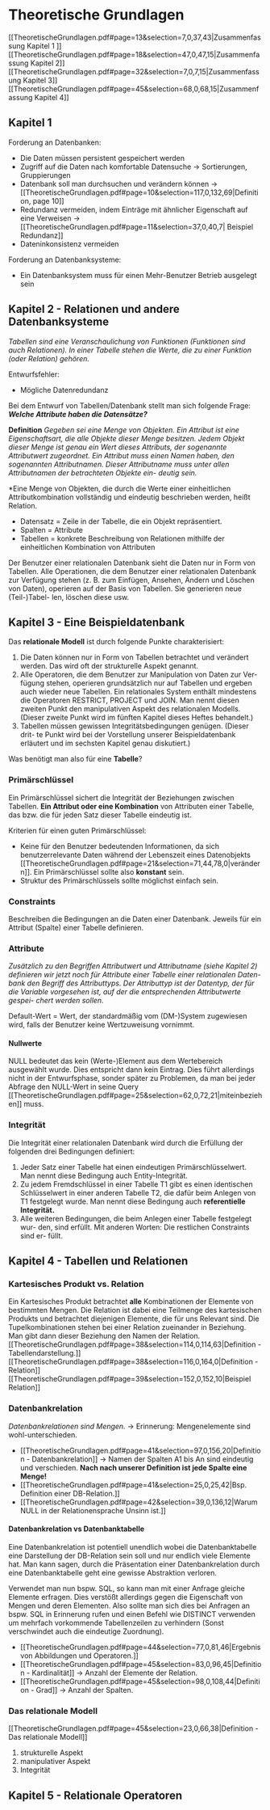 # Theoretische Grundlagen 

[[TheoretischeGrundlagen.pdf#page=13&selection=7,0,37,43|Zusammenfassung Kapitel 1 ]]
[[TheoretischeGrundlagen.pdf#page=18&selection=47,0,47,15|Zusammenfassung Kapitel 2]]
[[TheoretischeGrundlagen.pdf#page=32&selection=7,0,7,15|Zusammenfassung Kapitel 3]]
[[TheoretischeGrundlagen.pdf#page=45&selection=68,0,68,15|Zusammenfassung Kapitel 4]]
## Kapitel 1
Forderung an Datenbanken: 
- Die Daten müssen persistent gespeichert werden
- Zugriff auf die Daten nach komfortable Datensuche → Sortierungen, Gruppierungen
- Datenbank soll man durchsuchen und verändern können → [[TheoretischeGrundlagen.pdf#page=10&selection=117,0,132,69|Definition, page 10]]
- Redundanz vermeiden, indem Einträge mit ähnlicher Eigenschaft auf eine Verweisen →  [[TheoretischeGrundlagen.pdf#page=11&selection=37,0,40,7| Beispiel Redundanz]]
- Dateninkonsistenz vermeiden

Forderung an Datenbanksysteme:
- Ein Datenbanksystem muss für einen Mehr-Benutzer Betrieb ausgelegt sein
## Kapitel 2 - Relationen und andere Datenbanksysteme
*Tabellen sind eine Veranschaulichung von Funktionen (Funktionen sind auch Relationen). In einer Tabelle stehen die Werte, die zu einer Funktion (oder Relation) gehören.*

Entwurfsfehler: 
-  Mögliche Datenredundanz 

Bei dem Entwurf von Tabellen/Datenbank stellt man sich folgende Frage: **_Welche Attribute haben die Datensätze?_**

**Definition**
	*Gegeben sei eine Menge von Objekten. Ein Attribut ist eine Eigenschaftsart,
	die alle Objekte dieser Menge besitzen. Jedem Objekt dieser Menge ist genau
	ein Wert dieses Attributs, der sogenannte Attributwert zugeordnet. Ein
	Attribut muss einen Namen haben, den sogenannten Attributnamen. Dieser
	Attributname muss unter allen Attributnamen der betrachteten Objekte ein-
	deutig sein.*

*Eine Menge von Objekten, die durch die Werte einer einheitlichen Attributkombination vollständig und eindeutig beschrieben werden, heißt Relation.

- Datensatz = Zeile in der Tabelle, die ein Objekt repräsentiert. 
- Spalten = Attribute
- Tabellen = konkrete Beschreibung von Relationen mithilfe der einheitlichen Kombination von Attributen 

Der Benutzer einer relationalen Datenbank sieht die Daten nur in Form von
Tabellen. Alle Operationen, die dem Benutzer einer relationalen Datenbank
zur Verfügung stehen (z. B. zum Einfügen, Ansehen, Ändern und Löschen von
Daten), operieren auf der Basis von Tabellen. Sie generieren neue (Teil-)Tabel-
len, löschen diese usw.

## Kapitel 3 - Eine Beispieldatenbank
Das **relationale Modell** ist durch folgende Punkte charakterisiert: 
1. Die Daten können nur in Form von Tabellen betrachtet und verändert
werden. Das wird oft der strukturelle Aspekt genannt.
2. Alle Operatoren, die dem Benutzer zur Manipulation von Daten zur Ver-
fügung stehen, operieren grundsätzlich nur auf Tabellen und ergeben
auch wieder neue Tabellen. Ein relationales System enthält mindestens
die Operatoren RESTRICT, PROJECT und JOIN. Man nennt diesen
zweiten Punkt den manipulativen Aspekt des relationalen Modells.
(Dieser zweite Punkt wird im fünften Kapitel dieses Heftes behandelt.)
3. Tabellen müssen gewissen Integritätsbedingungen genügen. (Dieser drit-
te Punkt wird bei der Vorstellung unserer Beispieldatenbank erläutert
und im sechsten Kapitel genau diskutiert.)

Was benötigt man also für eine **Tabelle**? 
### **Primärschlüssel**
Ein Primärschlüssel sichert die Integrität der Beziehungen zwischen Tabellen. **Ein Attribut oder eine Kombination** von Attributen einer Tabelle, das bzw. die für jeden Satz dieser Tabelle eindeutig ist. 

Kriterien für einen guten Primärschlüssel: 
- Keine für den Benutzer bedeutenden Informationen, da sich benutzerrelevante Daten während der Lebenszeit eines Datenobjekts [[TheoretischeGrundlagen.pdf#page=21&selection=71,44,78,0|verändern]]. Ein Primärschlüssel sollte also **konstant** sein. 
- Struktur des Primärschlüssels sollte möglichst einfach sein. 

### Constraints
Beschreiben die Bedingungen an die Daten einer Datenbank. Jeweils für ein Attribut (Spalte) einer Tabelle definieren. 
### Attribute
*Zusätzlich zu den Begriffen Attributwert und Attributname (siehe Kapitel 2)
definieren wir jetzt noch für Attribute einer Tabelle einer relationalen Daten-
bank den Begriff des Attributtyps. Der Attributtyp ist der Datentyp, der für
die Variable vorgesehen ist, auf der die entsprechenden Attributwerte gespei-
chert werden sollen.*

Default-Wert = Wert, der standardmäßig vom (DM-)System zugewiesen wird, falls der Benutzer keine Wertzuweisung vornimmt.

#### Nullwerte
NULL bedeutet das kein (Werte-)Element aus dem Wertebereich ausgewählt wurde. Dies entspricht dann kein Eintrag. Dies führt allerdings nicht in der Entwurfsphase, sonder später zu Problemen, da man bei jeder Abfrage den NULL-Wert in seine Query [[TheoretischeGrundlagen.pdf#page=25&selection=62,0,72,21|miteinbeziehen]] muss. 

### Integrität
Die Integrität einer relationalen Datenbank wird durch die Erfüllung der
folgenden drei Bedingungen definiert:
1. Jeder Satz einer Tabelle hat einen eindeutigen Primärschlüsselwert. Man
nennt diese Bedingung auch Entity-Integrität.
2. Zu jedem Fremdschlüssel in einer Tabelle T1 gibt es einen identischen
Schlüsselwert in einer anderen Tabelle T2, die dafür beim Anlegen von T1
festgelegt wurde. Man nennt diese Bedingung auch **referentielle
Integrität.**
3. Alle weiteren Bedingungen, die beim Anlegen einer Tabelle festgelegt wur-
den, sind erfüllt. Mit anderen Worten: Die restlichen Constraints sind er-
füllt.

## Kapitel 4 - Tabellen und Relationen
### Kartesisches Produkt vs. Relation
Ein Kartesisches Produkt betrachtet **alle** Kombinationen der Elemente von bestimmten Mengen. Die Relation ist dabei eine Teilmenge des kartesischen Produkts und betrachtet diejenigen Elemente, die für uns Relevant sind. Die Tupelkombinationen stehen bei einer Relation  zueinander in Beziehung. Man gibt dann dieser Beziehung den Namen der Relation.
[[TheoretischeGrundlagen.pdf#page=38&selection=114,0,114,63|Definition -  Tabellendarstellung.]]
[[TheoretischeGrundlagen.pdf#page=38&selection=116,0,164,0|Definition - Relation]]
[[TheoretischeGrundlagen.pdf#page=39&selection=152,0,152,10|Beispiel Relation]]
### Datenbankrelation
*Datenbankrelationen sind Mengen.* → Erinnerung: Mengenelemente sind wohl-unterschieden.
- [[TheoretischeGrundlagen.pdf#page=41&selection=97,0,156,20|Definition - Datenbankrelation]] → Namen der Spalten A1 bis An sind eindeutig und verschieden.
**Nach nach unserer Definition ist jede Spalte eine Menge!**
- [[TheoretischeGrundlagen.pdf#page=41&selection=25,0,25,42|Bsp. Definition einer DB-Relation.]]
- [[TheoretischeGrundlagen.pdf#page=42&selection=39,0,136,12|Warum NULL in der Relationensprache Unsinn ist.]]
#### Datenbankrelation vs Datenbanktabelle
Eine Datenbankrelation ist potentiell unendlich wobei die Datenbanktabelle eine Darstellung der DB-Relation sein soll und nur endlich viele Elemente hat. Man kann sagen, durch die Präsentation einer Datenbankrelation durch eine Datenbanktabelle geht eine gewisse Abstraktion verloren. 

Verwendet man nun bspw. SQL, so kann man mit einer Anfrage gleiche Elemente erfragen. Dies verstößt allerdings gegen die Eigenschaft von Mengen und deren Elementen. Also sollte man sich dies bei Anfragen an bspw. SQL in Erinnerung rufen und einen Befehl wie DISTINCT verwenden um mehrfach vorkommende Tabellenzeilen zu verhindern (Sonst verschwindet auch die eindeutige Zuordnung).

- [[TheoretischeGrundlagen.pdf#page=44&selection=77,0,81,46|Ergebnis von Abbildungen und Operatoren.]]
- [[TheoretischeGrundlagen.pdf#page=45&selection=83,0,96,45|Definition - Kardinalität]] → Anzahl der Elemente der Relation.
- [[TheoretischeGrundlagen.pdf#page=45&selection=98,0,108,44|Definition - Grad]] → Anzahl der Spalten.

### Das relationale Modell
[[TheoretischeGrundlagen.pdf#page=45&selection=23,0,66,38|Definition - Das relationale Modell]]
1. strukturelle Aspekt
2. manipulativer Aspekt
3. Integrität

## Kapitel 5 - Relationale Operatoren 








